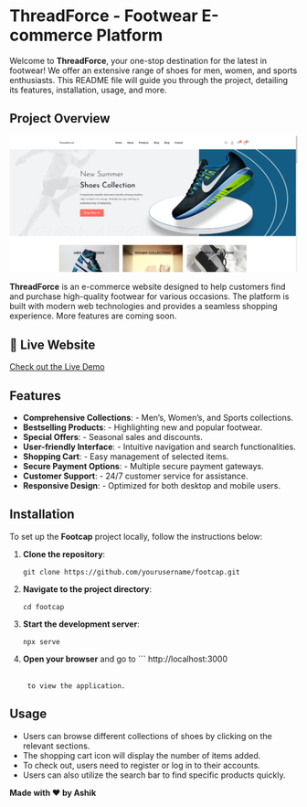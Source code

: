 # ThreadForce - Footwear E-commerce Platform

Welcome to **ThreadForce**, your one-stop destination for the latest in footwear! We offer an extensive range of shoes for men, women, and sports enthusiasts. This README file will guide you through the project, detailing its features, installation, usage, and more.

## Project Overview

![Project Screenshot](./assets/screenshot/screenshot.png) 

**ThreadForce** is an e-commerce website designed to help customers find and purchase high-quality footwear for various occasions. The platform is built with modern web technologies and provides a seamless shopping experience. More features are coming soon.

## 📱 Live Website

[Check out the Live Demo](https://threadforce.netlify.app/)

## Features

- **Comprehensive Collections**: - Men’s, Women’s, and Sports collections.
- **Bestselling Products**: - Highlighting new and popular footwear.
- **Special Offers**: - Seasonal sales and discounts.
- **User-friendly Interface**: - Intuitive navigation and search functionalities.
- **Shopping Cart**: - Easy management of selected items.
- **Secure Payment Options**: - Multiple secure payment gateways.
- **Customer Support**: - 24/7 customer service for assistance.
- **Responsive Design**: - Optimized for both desktop and mobile users.

## Installation

To set up the **Footcap** project locally, follow the instructions below:

1. **Clone the repository**:

   ```
   git clone https://github.com/yourusername/footcap.git
   
   ```
2. **Navigate to the project directory**:

   ```
   cd footcap
   
   ```
4. **Start the development server**:

   ```
   npx serve
   
   ```
5. **Open your browser** and go to ```
   http://localhost:3000
   ```

    to view the application.

## Usage

- Users can browse different collections of shoes by clicking on the relevant sections.
- The shopping cart icon will display the number of items added.
- To check out, users need to register or log in to their accounts.
- Users can also utilize the search bar to find specific products quickly.

**Made with ❤️ by Ashik**
